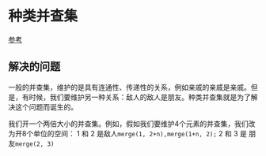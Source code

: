 # 种类并查集
[参考](https://zhuanlan.zhihu.com/p/97813717)

## 解决的问题
一般的并查集，维护的是具有连通性、传递性的关系，例如亲戚的亲戚是亲戚。但是，有时候，我们要维护另一种关系：敌人的敌人是朋友。种类并查集就是为了解决这个问题而诞生的。

我们开一个两倍大小的并查集。例如，假如我们要维护4个元素的并查集，我们改为开8个单位的空间：
1 和 2 是敌人`merge(1, 2+n),merge(1+n, 2);`
2 和 3 是 朋友`merge(2, 3)`

